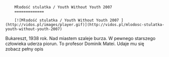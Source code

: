 
        Młodość stulatka / Youth Without Youth 2007 
        =============
        
        [![Młodość stulatka / Youth Without Youth 2007 ](http://vidos.pl/images/player.gif)](http://vidos.pl/mlodosc-stulatka-youth-without-youth-2007)
        
        
 Bukareszt, 1938 rok. Nad miastem szaleje burza. W pewnego starszego człowieka uderza piorun. To profesor Dominik Matei. Udaje mu się zobacz pełny opis
    